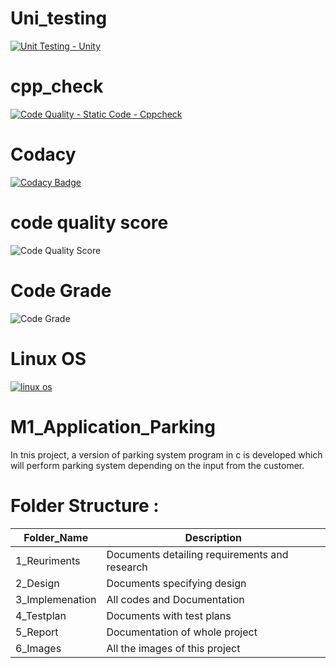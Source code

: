 # Uni_testing
[![Unit Testing - Unity](https://github.com/GadidhalaKasturi/M1_Application_Parking/actions/workflows/Unittesting.yml/badge.svg)](https://github.com/GadidhalaKasturi/M1_Application_Parking/actions/workflows/Unittesting.yml)
# cpp_check
[![Code Quality - Static Code - Cppcheck](https://github.com/GadidhalaKasturi/M1_Application_Parking/actions/workflows/cpp_check.yml/badge.svg)](https://github.com/GadidhalaKasturi/M1_Application_Parking/actions/workflows/cpp_check.yml)

# Codacy
[![Codacy Badge](https://app.codacy.com/project/badge/Grade/452514c7bc604f1c967c3c78819cc583)](https://www.codacy.com/gh/GadidhalaKasturi/M1_Application_Parking/dashboard?utm_source=github.com&amp;utm_medium=referral&amp;utm_content=GadidhalaKasturi/M1_Application_Parking&amp;utm_campaign=Badge_Grade)
# code quality score
![Code Quality Score](https://api.codiga.io/project/29838/score/svg)
# Code Grade
![Code Grade](https://api.codiga.io/project/29838/status/svg)
# Linux OS
[![linux os](https://github.com/GadidhalaKasturi/M1_Application_Parking/actions/workflows/linu.yml/badge.svg)](https://github.com/GadidhalaKasturi/M1_Application_Parking/actions/workflows/linu.yml)
# M1_Application_Parking

In tnis project, a version of parking system program in c is developed which will perform parking system depending on the input from the customer.

# Folder Structure :

Folder_Name      |  Description
-----------------|--------------
1_Reuriments     |  Documents detailing requirements and research
2_Design         |  Documents specifying design
3_Implemenation  |  All codes and Documentation
4_Testplan       |  Documents with test plans
  5_Report       |  Documentation of whole project
6_Images         |  All the images of this project
